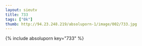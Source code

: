 ```yaml
--- 
layout: sieutv
title: 733
tags: ["0k"]
thumb: http://94.23.248.219/absoluporn-1/image/002/733.jpg
---
```

{% include absoluporn key="733" %} 
